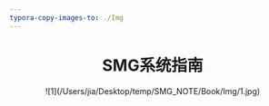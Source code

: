```yaml
---
typora-copy-images-to: ./Img
---
```


# <center>SMG系统指南</center>

<center>![1](/Users/jia/Desktop/temp/SMG_NOTE/Book/Img/1.jpg)</center>